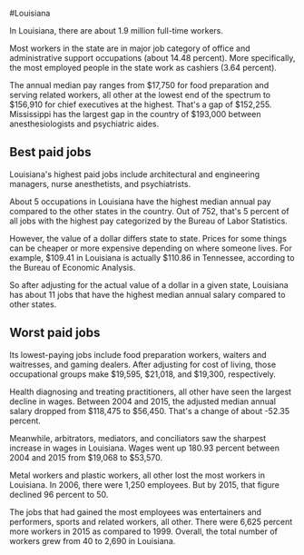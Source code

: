 

#Louisiana

In Louisiana, there are about 1.9 million full-time workers.


Most workers in the state are in major job category of office and administrative support occupations (about 14.48 percent). More specifically, the most employed people in the state work as cashiers (3.64 percent).
               
The annual median pay ranges from $17,750 for food preparation and serving related workers, all other at the lowest end of the spectrum to  $156,910 for chief executives at the highest. That's a gap of $152,255. Mississippi has the largest gap in the country of $193,000 between anesthesiologists and psychiatric aides.
               
## Best paid jobs
Louisiana's highest paid jobs include architectural and engineering managers, nurse anesthetists, and psychiatrists.
               
About 5 occupations in Louisiana have the highest median annual pay compared to the other states in the country. Out of 752, that's 5 percent of all jobs with the highest pay categorized by the Bureau of Labor Statistics.
               
However, the value of a dollar differs state to state. Prices for some things can be cheaper or more expensive depending on where someone lives. For example, $109.41 in Louisiana is actually $110.86 in Tennessee, according to the Bureau of Economic Analysis.
               
So after adjusting for the actual value of a dollar in a given state, Louisiana has about 11 jobs that have the highest median annual salary compared to other states.
               
## Worst paid jobs

Its lowest-paying jobs include food preparation workers, waiters and waitresses, and gaming dealers. After adjusting for cost of living, those occupational groups make $19,595,  $21,018, and  $19,300, respectively.
               
Health diagnosing and treating practitioners, all other have seen the largest decline in wages. Between 2004 and 2015, the adjusted median annual salary dropped from $118,475 to $56,450. That's a change of about -52.35 percent.
               
Meanwhile, arbitrators, mediators, and conciliators saw the sharpest increase in wages in Louisiana. Wages went up 180.93 percent between 2004 and 2015 from $19,068 to $53,570.

Metal workers and plastic workers, all other lost the most workers in Louisiana. In 2006, there were 1,250 employees. But by 2015, that figure declined 96 percent to 50. 
               
The jobs that had gained the most employees was entertainers and performers, sports and related workers, all other. There were 6,625 percent more workers in 2015 as compared to 1999. Overall, the total number of workers grew from 40 to 2,690 in Louisiana.
